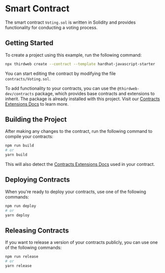 # Smart Contract

The smart contract `Voting.sol` is written in Solidity and provides functionality for conducting a voting process.

## Getting Started

To create a project using this example, run the following command:

```bash
npx thirdweb create --contract --template hardhat-javascript-starter
```

You can start editing the contract by modifying the file `contracts/Voting.sol`.

To add functionality to your contracts, you can use the `@thirdweb-dev/contracts` package, which provides base contracts and extensions to inherit. The package is already installed with this project. Visit our [Contracts Extensions Docs](https://portal.thirdweb.com/contractkit) to learn more.

## Building the Project

After making any changes to the contract, run the following command to compile your contracts:

```bash
npm run build
# or
yarn build
```

This will also detect the [Contracts Extensions Docs](https://portal.thirdweb.com/contractkit) used in your contract.

## Deploying Contracts

When you're ready to deploy your contracts, use one of the following commands:

```bash
npm run deploy
# or
yarn deploy
```

## Releasing Contracts

If you want to release a version of your contracts publicly, you can use one of the following commands:

```bash
npm run release
# or
yarn release
